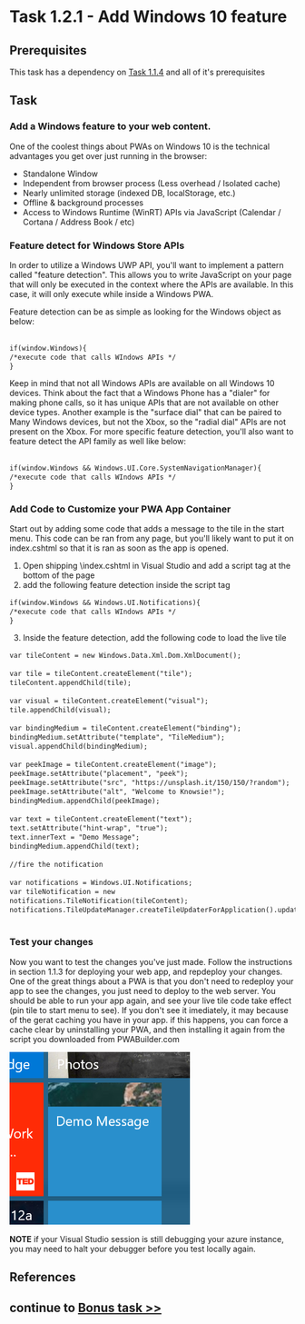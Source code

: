 # Task 1.2.1 - Add Windows 10 feature

## Prerequisites 

This task has a dependency on [Task 1.1.4](114_Test_App.md) and all of it's prerequisites

## Task 

### Add a Windows feature to your web content.
 One of the coolest things about PWAs on Windows 10 is the technical advantages you get over just running in the browser:

- Standalone Window
- Independent from browser process (Less overhead / Isolated cache)
- Nearly unlimited storage (indexed DB, localStorage, etc.)
- Offline & background processes
- Access to Windows Runtime (WinRT) APIs via JavaScript (Calendar / Cortana / Address Book / etc)


### Feature detect for Windows Store APIs
In order to utilize a Windows UWP API, you'll want to implement a pattern called "feature detection".  This allows you to write JavaScript on your page that will only be executed in the context where the APIs are available.  In this case, it will only execute while inside a Windows PWA.
  
Feature detection can be as simple as looking for the Windows object as below:

```

if(window.Windows){
/*execute code that calls WIndows APIs */
}

```

Keep in mind that not all Windows APIs are available on all Windows 10 devices.  Think about the fact that a Windows Phone has a "dialer" for making phone calls, so it has unique APIs that are not available on other device types.  Another example is the "surface dial" that can be paired to Many Windows devices, but not the Xbox, so the "radial dial" APIs are not present on the Xbox.  For more specific feature detection, you'll also want to feature detect the API family as well like below:

```

if(window.Windows && Windows.UI.Core.SystemNavigationManager){
/*execute code that calls WIndows APIs */
}

```


### Add Code to Customize your PWA App Container
Start out by adding some code that adds a message to the tile in the start menu.  This code can be ran from any page, but you'll likely want to put it on index.cshtml so that it is ran as soon as the app is opened. 

1. Open shipping \index.cshtml in Visual Studio and add a script tag at the bottom of the page
2. add the following feature detection inside the script tag

```
if(window.Windows && Windows.UI.Notifications){
/*execute code that calls WIndows APIs */
}

```

3. Inside the feature detection, add the following code to load the live tile

```
var tileContent = new Windows.Data.Xml.Dom.XmlDocument();
 
var tile = tileContent.createElement("tile");
tileContent.appendChild(tile);
 
var visual = tileContent.createElement("visual");
tile.appendChild(visual);
 
var bindingMedium = tileContent.createElement("binding");
bindingMedium.setAttribute("template", "TileMedium");
visual.appendChild(bindingMedium);
 
var peekImage = tileContent.createElement("image");
peekImage.setAttribute("placement", "peek");
peekImage.setAttribute("src", "https://unsplash.it/150/150/?random");
peekImage.setAttribute("alt", "Welcome to Knowsie!");
bindingMedium.appendChild(peekImage);
 
var text = tileContent.createElement("text");
text.setAttribute("hint-wrap", "true");
text.innerText = "Demo Message";
bindingMedium.appendChild(text);

//fire the notification

var notifications = Windows.UI.Notifications;
var tileNotification = new notifications.TileNotification(tileContent);
notifications.TileUpdateManager.createTileUpdaterForApplication().update(tileNotification);


```


### Test your changes
Now you want to test the changes you've just made.  Follow the instructions in section 1.1.3 for deploying your web app, and repdeploy your changes.  One of the great things about a PWA is that you don't need to redeploy your app to see the changes, you just need to deploy to the web server.  You should be able to run your app again, and see your live tile code take effect (pin tile to start menu to see).  If you don't see it imediately, it may because of the gerat caching you have in your app.  if this happens, you can force a cache clear by uninstalling your PWA, and then installing it again from the script you downloaded from PWABuilder.com

![see live tile](images/livetile.png)

**NOTE** if your Visual Studio session is still debugging your azure instance, you may need to halt your debugger before you test locally again.

## References


## continue to [Bonus task >> ](124_BONUS-RenoFeatures.md)












